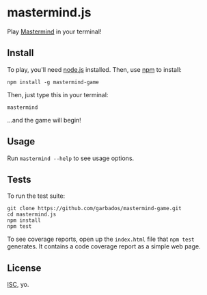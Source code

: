 # mastermind.js

Play [Mastermind](http://en.wikipedia.org/wiki/Mastermind_%28board_game%29) in your terminal!

## Install

To play, you'll need [node.js](http://nodejs.org/) installed. Then, use [npm](https://www.npmjs.com/) to install:

	npm install -g mastermind-game

Then, just type this in your terminal:

	mastermind

...and the game will begin!

## Usage

Run `mastermind --help` to see usage options.

## Tests

To run the test suite:

	git clone https://github.com/garbados/mastermind-game.git
	cd mastermind.js
	npm install
	npm test

To see coverage reports, open up the `index.html` file that `npm test` generates. It contains a code coverage report as a simple web page.

## License

[ISC](http://opensource.org/licenses/ISC), yo.

